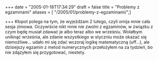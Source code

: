 +++
date = "2005-01-18T17:34:29"
draft = false
title = "Problemy z egzaminami"
aliases = [ "/2005/01/problemy-z-egzaminami/",]

+++
Kłopot polega na tym, że wyjeżdżam 2 lutego, czyli omija mnie cała sesja
zimowa. Oczywiście nikt mnie nie zwolni z egzaminów, w związku z czym będę
musiał zdawać je albo teraz albo we wrześniu. Wolałbym uniknąć września, ale
zdanie wszystkiego w styczniu może okazać się niemożliwe... udało mi się zdać
wczoraj logikę matematyczną (uff...), ale dzisiejszy egzamin z metod
numerycznych przełożyłem na za tydzień, bo nie zdążyłem się przygotować,
niestety.

